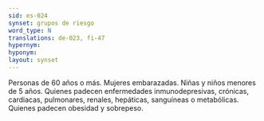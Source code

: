 ```yaml
---
sid: es-024
synset: grupos de riesgo
word_type: N
translations: de-023, fi-47
hypernym: 
hyponym: 
layout: synset
---
```

Personas de 60 años o más. Mujeres embarazadas. Niñas y niños menores de 5 años. Quienes padecen enfermedades inmunodepresivas, crónicas, cardiacas, pulmonares, renales, hepáticas, sanguíneas o metabólicas. Quienes padecen obesidad y sobrepeso.